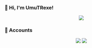 ### 👋 Hi, I'm UmuTRexe!


<div align="center">
    <a href="https://discord.com/users/487690544361766912">
  <img src="https://lanyard.cnrad.dev/api/487690544361766912"></a>
</div>
 

 

### 👤 Accounts
<div align="center">
   <a href="https://discord.com/users/487690544361766912" target"blank_"><img src="https://img.shields.io/badge/discord%20-111111.svg?&style=for-the-badge&logo=discord&logoColor=white"></a>
   <a href="https://github.com/UmuTRexe" target"blank_"><img src="https://img.shields.io/badge/GitHub%20-111111.svg?&style=for-the-badge&logo=github&logoColor=white"></a>
</div>
